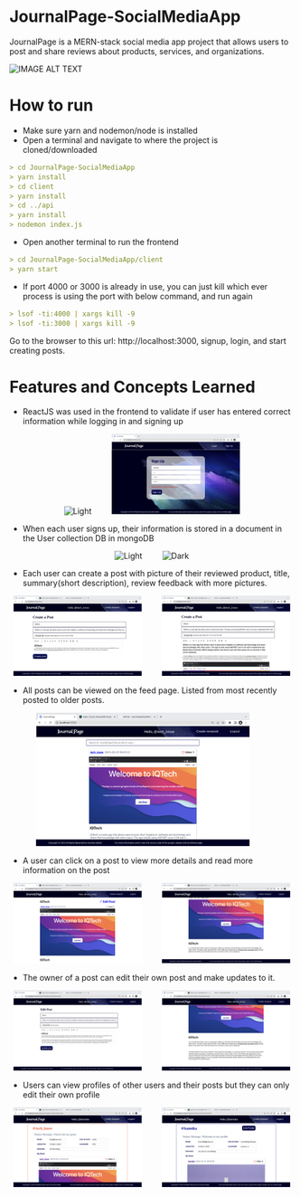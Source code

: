 # JournalPage-SocialMediaApp
JournalPage is a MERN-stack social media app project that allows users to post and share reviews about products, services, and organizations. 

![IMAGE ALT TEXT](https://github.com/kannikakabilar/JournalPage-SocialMediaApp/blob/main/screenshots/Screen%20Shot%202023-03-31%20at%203.25.43%20PM.png)

# How to run
- Make sure yarn and nodemon/node is installed
- Open a terminal and navigate to where the project is cloned/downloaded
```md
> cd JournalPage-SocialMediaApp
> yarn install
> cd client
> yarn install
> cd ../api
> yarn install
> nodemon index.js
```
- Open another terminal to run the frontend
```md
> cd JournalPage-SocialMediaApp/client
> yarn start
```
- If port 4000 or 3000 is already in use, you can just kill which ever process is using the port with below command, and run again
```md
> lsof -ti:4000 | xargs kill -9
> lsof -ti:3000 | xargs kill -9
```
Go to the browser to this url: http://localhost:3000, signup, login, and start creating posts.

# Features and Concepts Learned
- ReactJS was used in the frontend to validate if user has entered correct information while logging in and signing up
<p align="center">
  <img alt="Light" src="screenshots/Screen Shot 2023-03-31 at 7.16.28 PM.png" width="45%">
&nbsp; &nbsp; &nbsp; &nbsp;
  <img alt="Dark" src="screenshots/Screen Shot 2023-03-31 at 7.18.01 PM.png" width="45%">
</p>

- When each user signs up, their information is stored in a document in the User collection DB in mongoDB
<p align="center">
  <img alt="Light" src="screenshots/Screen Shot 2023-03-31 at 3.25.51 PM.png" width="45%">
&nbsp; &nbsp; &nbsp; &nbsp;
  <img alt="Dark" src="screenshots/Screen Shot 2023-03-31 at 7.36.32 PM.png" width="45%">
</p>

- Each user can create a post with picture of their reviewed product, title, summary(short description), review feedback with more pictures.
<p align="center">
  <img alt="Light" src="screenshots/Screen Shot 2023-03-31 at 7.41.17 PM.png" width="45%">
&nbsp; &nbsp; &nbsp; &nbsp;
  <img alt="Dark" src="screenshots/Screen Shot 2023-03-31 at 7.39.13 PM.png" width="45%">
</p>

- All posts can be viewed on the feed page. Listed from most recently posted to older posts.
<p align="center">
  <img alt="Light" src="screenshots/Screen Shot 2023-03-31 at 7.42.11 PM.png" width="75%">
&nbsp; &nbsp; &nbsp; &nbsp;
</p>

- A user can click on a post to view more details and read more information on the post
<p align="center">
  <img alt="Light" src="screenshots/Screen Shot 2023-03-31 at 7.42.43 PM.png" width="45%">
&nbsp; &nbsp; &nbsp; &nbsp;
  <img alt="Dark" src="screenshots/Screen Shot 2023-03-31 at 7.42.50 PM.png" width="45%">
</p>

- The owner of a post can edit their own post and make updates to it.
<p align="center">
  <img alt="Light" src="screenshots/Screen Shot 2023-03-31 at 7.43.44 PM.png" width="45%">
&nbsp; &nbsp; &nbsp; &nbsp;
  <img alt="Dark" src="screenshots/Screen Shot 2023-03-31 at 7.43.57 PM.png" width="45%">
</p>

- Users can view profiles of other users and their posts but they can only edit their own profile
<p align="center">
  <img alt="Light" src="screenshots/Screen Shot 2023-03-31 at 7.53.07 PM.png" width="45%">
&nbsp; &nbsp; &nbsp; &nbsp;
  <img alt="Dark" src="screenshots/Screen Shot 2023-03-31 at 7.53.28 PM.png" width="45%">
</p>
